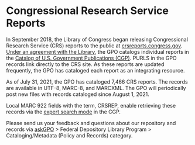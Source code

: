# Congressional Research Service Reports

In September 2018, the Library of Congress began releasing Congressional Research Service (CRS) reports to the public at [crsreports.congress.gov](https://crsreports.congress.gov/). [Under an agreement with the Library](https://www.fdlp.gov/news-and-events/3772-congressional-research-service-reports-now-available-online), the GPO catalogs individual reports in the [Catalog of U.S. Government Publications (CGP)](https://catalog.gpo.gov/). PURLS in the GPO records link directly to the CRS site. As these reports are updated frequently, the GPO has cataloged each report as an integrating resource.

As of July 31, 2021, the GPO has cataloged 7,466 CRS reports. The records are available in UTF-8, MARC-8, and MARCXML. The GPO will periodically post new files with records cataloged since August 1, 2021.

Local MARC 922 fields with the term, CRSREP, enable retrieving these records via the [expert search mode](https://catalog.gpo.gov/F/?func=find-c&ccl_term=wlts%3Dcrsrep&x=0&y=0) in the CGP.

Please send us your feedback and questions about our repository and records via [askGPO](https://ask.gpo.gov/s/) > Federal Depository Library Program > Cataloging/Metadata (Policy and Records) category.
